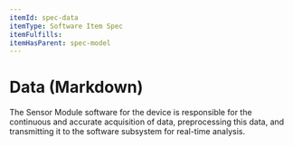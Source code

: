 ```yaml
---
itemId: spec-data
itemType: Software Item Spec
itemFulfills: 
itemHasParent: spec-model
---
```


# Data (Markdown)

The Sensor Module software for the device is responsible for the continuous and accurate acquisition of data, preprocessing this data, and transmitting it to the software subsystem for real-time analysis.
